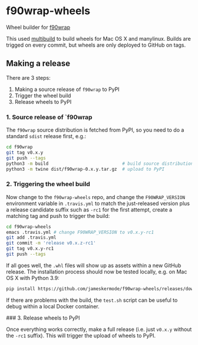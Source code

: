 # f90wrap-wheels

Wheel builder for [f90wrap](https://github.com/jameskermode/f90wrap)

This used [multibuild](https://github.com/matthew-brett/multibuild) to build wheels for Mac OS X and manylinux.  Builds are trigged on every commit, but wheels are only deployed to GitHub on tags.

## Making a release

There are 3 steps:
1. Making a source release of `f90wrap` to PyPI
2. Trigger the wheel build
3. Release wheels to PyPI

### 1. Source release of `f90wrap

The `f90wrap` source distribution is fetched from PyPI, so you need to do a standard `sdist` release first, e.g.:

```bash
cd f90wrap
git tag v0.x.y
git push --tags
python3 -m build                            # build source distribution
python3 -m twine dist/f90wrap-0.x.y.tar.gz  # upload to PyPI
```

### 2. Triggering the wheel build

Now change to the `f90wrap-wheels` repo, and change the `F90WRAP_VERSION` environment variable in `.travis.yml` to match the just-released version plus a release candidate suffix such as `-rc1` for the first attempt, create a matching tag
and push to trigger the build:

```bash
cd f90wrap-wheels
emacs .travis.yml # change F90WRAP_VERSION to v0.x.y-rc1
git add .travis.yml
git commit -m 'release v0.x.z-rc1'
git tag v0.x.y-rc1
git push --tags
```

If all goes well, the `.whl` files will show up as assets within a new GitHub release.
The installation process should now be tested locally, e.g. on Mac OS X with Python 3.9:

```bash
pip install https://github.com/jameskermode/f90wrap-wheels/releases/download/v0.x.y-rc1/f90wrap-0.2.5-cp39-cp39-macosx_10_9_x86_64.whl
```

If there are problems with the build, the `test.sh` script can be useful to debug  within a local Docker container.

### 3. Release wheels to PyPI

Once everything works correctly, make a full release (i.e. just `v0.x.y` without the `-rc1` suffix). This will trigger the upload of wheels to PyPI.